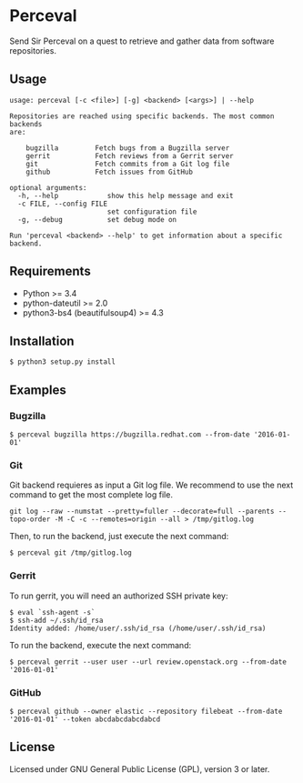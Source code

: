 # Perceval

Send Sir Perceval on a quest to retrieve and gather data from software
repositories.

## Usage

```
usage: perceval [-c <file>] [-g] <backend> [<args>] | --help

Repositories are reached using specific backends. The most common backends
are:

    bugzilla         Fetch bugs from a Bugzilla server
    gerrit           Fetch reviews from a Gerrit server
    git              Fetch commits from a Git log file
    github           Fetch issues from GitHub

optional arguments:
  -h, --help            show this help message and exit
  -c FILE, --config FILE
                        set configuration file
  -g, --debug           set debug mode on

Run 'perceval <backend> --help' to get information about a specific backend.
```

## Requirements

* Python >= 3.4
* python-dateutil >= 2.0
* python3-bs4 (beautifulsoup4) >= 4.3

## Installation

```
$ python3 setup.py install
```

## Examples

### Bugzilla
```
$ perceval bugzilla https://bugzilla.redhat.com --from-date '2016-01-01'
```

### Git
Git backend requieres as input a Git log file. We recommend to use the next command to get the most complete log file.

```
git log --raw --numstat --pretty=fuller --decorate=full --parents --topo-order -M -C -c --remotes=origin --all > /tmp/gitlog.log
```

Then, to run the backend, just execute the next command:

```
$ perceval git /tmp/gitlog.log
```

### Gerrit
To run gerrit, you will need an authorized SSH private key:

```
$ eval `ssh-agent -s`
$ ssh-add ~/.ssh/id_rsa
Identity added: /home/user/.ssh/id_rsa (/home/user/.ssh/id_rsa)
```

To run the backend, execute the next command:

```
$ perceval gerrit --user user --url review.openstack.org --from-date '2016-01-01'
```

### GitHub
```
$ perceval github --owner elastic --repository filebeat --from-date '2016-01-01' --token abcdabcdabcdabcd
```

## License

Licensed under GNU General Public License (GPL), version 3 or later.
